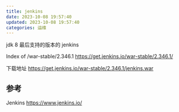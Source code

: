 ```yaml
---
title: jenkins
date: 2023-10-08 19:57:40
updated: 2023-10-08 19:57:40
categories: 运维
---
```


jdk 8 最后支持的版本的 jenkins

Index of /war-stable/2.346.1
<https://get.jenkins.io/war-stable/2.346.1/>

下载地址
<https://get.jenkins.io/war-stable/2.346.1/jenkins.war>

## 参考

Jenkins
<https://www.jenkins.io/>

<!-- more -->
